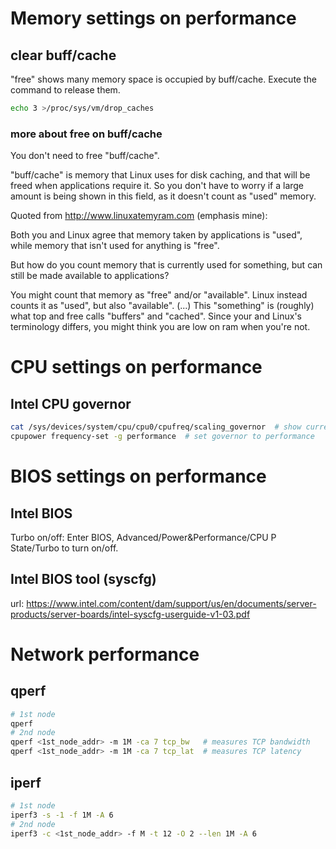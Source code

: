 # Memory settings on performance

## clear buff/cache 
"free" shows many memory space is occupied by buff/cache. Execute the command to release them.
```bash
echo 3 >/proc/sys/vm/drop_caches
```

### more about free on buff/cache
You don't need to free "buff/cache".

"buff/cache" is memory that Linux uses for disk caching, and that will be freed when applications require it. So you don't have to worry if a large amount is being shown in this field, as it doesn't count as "used" memory.

Quoted from http://www.linuxatemyram.com (emphasis mine):

Both you and Linux agree that memory taken by applications is "used", while memory that isn't used for anything is "free".

But how do you count memory that is currently used for something, but can still be made available to applications?

You might count that memory as "free" and/or "available". Linux instead counts it as "used", but also "available". (...) This "something" is (roughly) what top and free calls "buffers" and "cached". Since your and Linux's terminology differs, you might think you are low on ram when you're not.


# CPU settings on performance

## Intel CPU governor
```bash
cat /sys/devices/system/cpu/cpu0/cpufreq/scaling_governor  # show current governor
cpupower frequency-set -g performance  # set governor to performance
```

# BIOS settings on performance

## Intel BIOS
Turbo on/off:
Enter BIOS, Advanced/Power&Performance/CPU P State/Turbo to turn on/off.

## Intel BIOS tool (syscfg)
url: https://www.intel.com/content/dam/support/us/en/documents/server-products/server-boards/intel-syscfg-userguide-v1-03.pdf

# Network performance

## qperf

```bash
# 1st node
qperf
# 2nd node
qperf <1st_node_addr> -m 1M -ca 7 tcp_bw   # measures TCP bandwidth
qperf <1st_node_addr> -m 1M -ca 7 tcp_lat  # measures TCP latency
```

## iperf

```bash
# 1st node
iperf3 -s -1 -f 1M -A 6
# 2nd node
iperf3 -c <1st_node_addr> -f M -t 12 -O 2 --len 1M -A 6
```
